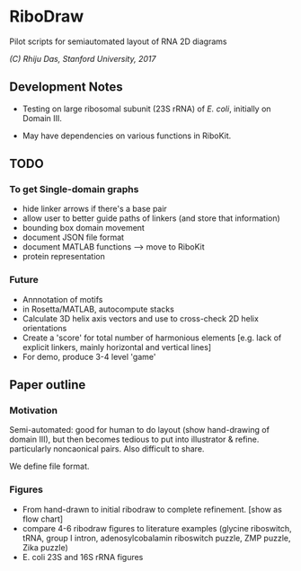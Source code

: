 # RiboDraw
Pilot scripts for semiautomated layout of RNA 2D diagrams

_(C) Rhiju Das, Stanford University, 2017_


## Development Notes

* Testing on large ribosomal subunit (23S rRNA) of _E. coli_, initially on Domain III.

* May have dependencies on various functions in RiboKit.


## TODO

### To get Single-domain graphs
* hide linker arrows if there's a base pair
* allow user to better guide paths of linkers (and store that information)
* bounding box domain movement
* document JSON file format
* document MATLAB functions --> move to RiboKit
* protein representation

### Future
* Annnotation of motifs
* in Rosetta/MATLAB, autocompute stacks
* Calculate 3D helix axis vectors and use to cross-check 2D helix orientations
* Create a 'score' for total number of harmonious elements [e.g. lack of explicit linkers, mainly horizontal and vertical lines]
* For demo, produce 3-4 level 'game' 

## Paper outline
### Motivation
Semi-automated: good for human to do layout (show hand-drawing of domain III), but then becomes tedious to put into illustrator & refine. particularly noncaonical pairs. Also difficult to share.

We define file format.

### Figures
* From hand-drawn to initial ribodraw to complete refinement.  [show as flow chart]
* compare 4-6 ribodraw figures to literature examples (glycine riboswitch, tRNA, group I intron, adenosylcobalamin riboswitch puzzle, ZMP puzzle, Zika puzzle)
* E. coli 23S and 16S rRNA figures

